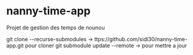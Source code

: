 # nanny-time-app
Projet de gestion des temps de nounou

git clone --recurse-submodules -> ttps://github.com/sidi30/nanny-time-app.git pour cloner
git submodule update --remote -> pour mettre a jour
